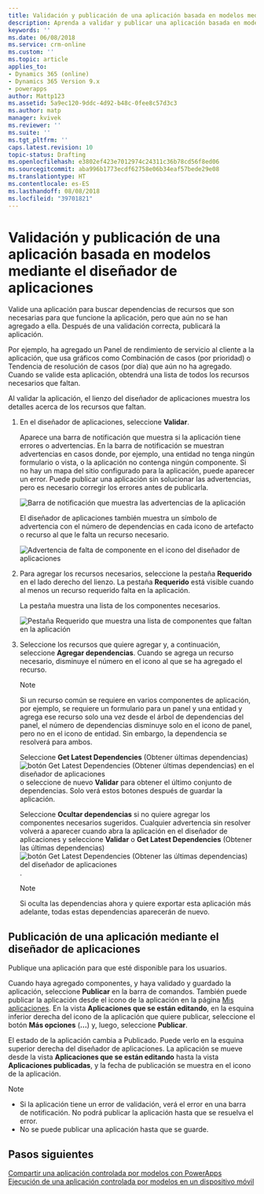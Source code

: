 ```yaml
---
title: Validación y publicación de una aplicación basada en modelos mediante el diseñador de aplicaciones | Microsoft Docs
description: Aprenda a validar y publicar una aplicación basada en modelos.
keywords: ''
ms.date: 06/08/2018
ms.service: crm-online
ms.custom: ''
ms.topic: article
applies_to:
- Dynamics 365 (online)
- Dynamics 365 Version 9.x
- powerapps
author: Mattp123
ms.assetid: 5a9ec120-9ddc-4d92-b48c-0fee8c57d3c3
ms.author: matp
manager: kvivek
ms.reviewer: ''
ms.suite: ''
ms.tgt_pltfrm: ''
caps.latest.revision: 10
topic-status: Drafting
ms.openlocfilehash: e3802ef423e7012974c24311c36b78cd56f8ed06
ms.sourcegitcommit: aba996b1773ecdf62758e06b34eaf57bede29e08
ms.translationtype: HT
ms.contentlocale: es-ES
ms.lasthandoff: 08/08/2018
ms.locfileid: "39701821"
---
```

# <a name="validate-and-publish-a-model-driven-app-using-the-app-designer"></a>Validación y publicación de una aplicación basada en modelos mediante el diseñador de aplicaciones

Valide una aplicación para buscar dependencias de recursos que son necesarias para que funcione la aplicación, pero que aún no se han agregado a ella. Después de una validación correcta, publicará la aplicación. 
  
Por ejemplo, ha agregado un Panel de rendimiento de servicio al cliente a la aplicación, que usa gráficos como Combinación de casos (por prioridad) o Tendencia de resolución de casos (por día) que aún no ha agregado. Cuando se valide esta aplicación, obtendrá una lista de todos los recursos necesarios que faltan.  
  
Al validar la aplicación, el lienzo del diseñador de aplicaciones muestra los detalles acerca de los recursos que faltan.  
  
1.  En el diseñador de aplicaciones, seleccione **Validar**.  
  
     Aparece una barra de notificación que muestra si la aplicación tiene errores o advertencias. En la barra de notificación se muestran advertencias en casos donde, por ejemplo, una entidad no tenga ningún formulario o vista, o la aplicación no contenga ningún componente. Si no hay un mapa del sitio configurado para la aplicación, puede aparecer un error. Puede publicar una aplicación sin solucionar las advertencias, pero es necesario corregir los errores antes de publicarla.  
  
     ![Barra de notificación que muestra las advertencias de la aplicación](media/app-designer-warning-notification.png "Notification bar showing warnings in the app")  
  
     El diseñador de aplicaciones también muestra un símbolo de advertencia con el número de dependencias en cada icono de artefacto o recurso al que le falta un recurso necesario.  
  
     ![Advertencia de falta de componente en el icono del diseñador de aplicaciones](media/warning--button-on-app-designer-tile.png "Missing component warning on the app designer tile")  
  
2.  Para agregar los recursos necesarios, seleccione la pestaña **Requerido** en el lado derecho del lienzo. La pestaña **Requerido** está visible cuando al menos un recurso requerido falta en la aplicación.  
  
     La pestaña muestra una lista de los componentes necesarios.  
  
     ![Pestaña Requerido que muestra una lista de componentes que faltan en la aplicación](media/app-designer-required-components-tab.png "Required tab showing a list of missing components in the app")  
  
3.  Seleccione los recursos que quiere agregar y, a continuación, seleccione **Agregar dependencias**. Cuando se agrega un recurso necesario, disminuye el número en el icono al que se ha agregado el recurso.  
  
    > [!NOTE]
    >  Si un recurso común se requiere en varios componentes de aplicación, por ejemplo, se requiere un formulario para un panel y una entidad y agrega ese recurso solo una vez desde el árbol de dependencias del panel, el número de dependencias disminuye solo en el icono de panel, pero no en el icono de entidad. Sin embargo, la dependencia se resolverá para ambos.  
    >   
    >  Seleccione **Get Latest Dependencies** (Obtener últimas dependencias) ![botón Get Latest Dependencies (Obtener últimas dependencias) en el diseñador de aplicaciones](media/app-designer-get-latest-dependencies.png "Get Latest Dependencies button in the app designer") o seleccione de nuevo **Validar** para obtener el último conjunto de dependencias. Solo verá estos botones después de guardar la aplicación.  
  
     Seleccione **Ocultar dependencias** si no quiere agregar los componentes necesarios sugeridos. Cualquier advertencia sin resolver volverá a aparecer cuando abra la aplicación en el diseñador de aplicaciones y seleccione **Validar** o **Get Latest Dependencies** (Obtener las últimas dependencias) ![botón Get Latest Dependencies (Obtener las últimas dependencias) del diseñador de aplicaciones ](media/app-designer-get-latest-dependencies.png "Get Latest Dependencies button in the app designer").  
  
    > [!NOTE]
    >  Si oculta las dependencias ahora y quiere exportar esta aplicación más adelante, todas estas dependencias aparecerán de nuevo.  
  
## <a name="publish-an-app-using-the-app-designer"></a>Publicación de una aplicación mediante el diseñador de aplicaciones

Publique una aplicación para que esté disponible para los usuarios.  
  
 Cuando haya agregado componentes, y haya validado y guardado la aplicación, seleccione **Publicar** en la barra de comandos. También puede publicar la aplicación desde el icono de la aplicación en la página [Mis aplicaciones](advanced-navigation.md#my-apps). En la vista **Aplicaciones que se están editando**, en la esquina inferior derecha del icono de la aplicación que quiere publicar, seleccione el botón **Más opciones** (**...**) y, luego, seleccione **Publicar**.  
  
 El estado de la aplicación cambia a Publicado. Puede verlo en la esquina superior derecha del diseñador de aplicaciones. La aplicación se mueve desde la vista **Aplicaciones que se están editando** hasta la vista **Aplicaciones publicadas**, y la fecha de publicación se muestra en el icono de la aplicación.  
  
> [!NOTE]
> - Si la aplicación tiene un error de validación, verá el error en una barra de notificación. No podrá publicar la aplicación hasta que se resuelva el error.  
> - No se puede publicar una aplicación hasta que se guarde.  

## <a name="next-steps"></a>Pasos siguientes  
[Compartir una aplicación controlada por modelos con PowerApps](https://docs.microsoft.com/powerapps/maker/model-driven-apps/share-model-driven-app) <br/>
 [Ejecución de una aplicación controlada por modelos en un dispositivo móvil](https://docs.microsoft.com/powerapps/user/run-app-client-model-driven)   
 
